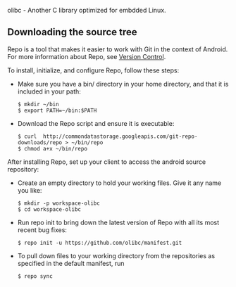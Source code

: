 olibc - Another C library optimized for embdded Linux.

Downloading the source tree
---------------------------

Repo is a tool that makes it easier to work with Git in the context of Android.
For more information about Repo, see [Version Control](http://source.android.com/source/version-control.html).

To install, initialize, and configure Repo, follow these steps:

* Make sure you have a bin/ directory in your home directory, and that it is included in your path:
  ```
  $ mkdir ~/bin
  $ export PATH=~/bin:$PATH
  ```

* Download the Repo script and ensure it is executable:
  ```
  $ curl  http://commondatastorage.googleapis.com/git-repo-downloads/repo > ~/bin/repo
  $ chmod a+x ~/bin/repo
  ```

After installing Repo, set up your client to access the android source repository:

* Create an empty directory to hold your working files. Give it any name you like:
  ```
  $ mkdir -p workspace-olibc
  $ cd workspace-olibc
  ```

* Run repo init to bring down the latest version of Repo with all its most recent bug fixes:
  ```
  $ repo init -u https://github.com/olibc/manifest.git
  ```

* To pull down files to your working directory from the repositories as specified in the default manifest, run
  ```
  $ repo sync
  ```
